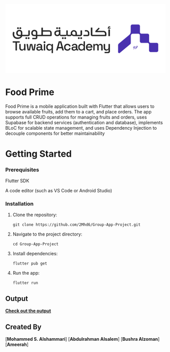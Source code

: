 ![Tuwaiq Academy Logo](assets/README/tuwaiq_academy_logo.png)

# Food Prime
Food Prime is a mobile application built with Flutter that allows users to browse available fruits, add them to a cart, and place orders. The app supports full CRUD operations for managing fruits and orders, uses Supabase for backend services (authentication and database), implements BLoC for scalable state management, and uses Dependency Injection to decouple components for better maintainability




# Getting Started
### Prerequisites

Flutter SDK 

A code editor (such as VS Code or Android Studio)

### Installation
1. Clone the repository:

   ```
   git clone https://github.com/2Mhd6/Group-App-Project.git
   ```

2. Navigate to the project directory:

   ```
   cd Group-App-Project
   ```
   
3. Install dependencies:

   ```
   flutter pub get
   ```

4. Run the app:

   ```
   flutter run
   ```


## Output
[**Check out the output**](https://drive.google.com/file/d/1zNreDn5aSNhXYxqljzng8mKJA-aL6CxZ/view?usp=sharing)




## Created By

[**Mohammed S. Alshammari**]
[**Abdulrahman Alsalem**]
[**Bushra Alzoman**]
[**Ameerah**]

